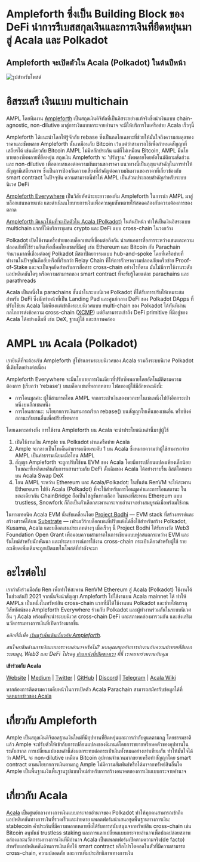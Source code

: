 # Ampleforth ซึ่งเป็น Building Block ของ DeFi นำการรีเบสสกุลเงินและการเงินที่ยืดหยุ่นมาสู่ Acala และ Polkadot

## Ampleforth จะเปิดตัวใน Acala (Polkadot) ในต้นปีหน้า

![รูปสำหรับโพสต์](https://miro.medium.com/max/1600/0*u9U9isEmIWMS9LJl)

# อิสระเสรี เงินแบบ multichain

AMPL โดยทีมงาน [Ampleforth](https://www.ampleforth.org/) เป็นสกุลเงินดิจิทัลที่เป็นอิสระอย่างแท้จริงซึ่งนำเงินแบบ chain-agnostic, non-dilutive มาสู่การเงินแบบกระจายอำนาจ จะมีให้บริการในเครือข่าย Acala เร็วๆนี้

Ampleforth ได้แนะนำโลกให้รู้จักกับ rebase ซึ่งเป็นกลไกเฉพาะที่ช่วยให้มั่นใจถึงความสมดุลของราคาและซัพพลาย Ampleforth นั้นเหมือนกับ Bitcoin เว้นแต่ว่าสามารถใช้เพื่อกำหนดสัญญาที่เสถียรได้ เช่นเดียวกับ Bitcoin AMPL ไม่มีหลักประกัน แต่ที่ไม่เหมือน Bitcoin, AMPL มีนโยบายของซัพพลายที่ยืดหยุ่น สกุลเงิน Ampleforth จะ 'ปรับฐาน' ซัพพลายโดยอัตโนมัติตามสัดส่วนและ non-dilutive เพื่อตอบสนองต่อความผันผวนของราคา แนวทางนี้เป็นกุญแจสำคัญในการทำให้สัญญามีเสถียรภาพ ซึ่งเป็นการป้องกันความเสี่ยงที่สำคัญต่อความผันผวนของราคาที่เกี่ยวข้องกับ smart contract ในปัจจุบัน ความสามารถนี้ทำให้ AMPL เป็นส่วนประกอบสำคัญสำหรับระบบนิเวศ DeFi

[Ampleforth Everywhere](https://medium.com/ampleforth/independent-currency-in-a-multi-chain-world-67032dce8296) เป็นวิสัยทัศน์ระยะยาวของทีม Ampleforth ในการนำ AMPL มาสู่บล็อกเชนหลายแห่ง และดำเนินนโยบายการเงินเพื่อควบคุมซัพพลายให้สอดคล้องกับความต้องการของตลาด

[Ampleforth มีแนวโน้มที่จะเปิดตัวใน Acala (Polkadot)](https://www.ampltalk.org/app/forum/announcements-22/topic/multichain-ampleforth-231/?utm_source=AMPLTwtr_Announce_multichain_3chains_12_2_20&utm_medium=AMPLTwtr_Announce_multichain_3chains_12_2_20&utm_campaign=AMPLTwtr_Announce_multichain_3chains_12_2_20) ในต้นปีหน้า ทำให้เป็นเงินอิสระแบบ multichain แรกที่ให้บริการชุมชน crypto และ DeFi แบบ cross-chain ในวงกว้าง

Polkadot เปิดใช้งานเครือข่ายของบล็อกเชนที่เชื่อมต่อถึงกัน นำเสนอการสื่อสารระหว่างเชนและความปลอดภัยที่ใช้ร่วมกันเพื่อเชื่อมโยงเชนที่มีอยู่ เช่น Ethereum และ Bitcoin กับ Parachain จำนวนมากที่เชื่อมต่ออยู่ Polkadot มีสถาปัตยกรรมแบบ hub-and-spoke โดยที่เครือข่ายที่ทำงานในปัจจุบันคือฮับหรือที่เรียกว่า Relay Chain ที่ให้การรักษาความปลอดภัยเครือข่าย Proof-of-Stake และจะเป็นจุดยึดสำหรับการสื่อสาร cross-chain อย่างไรก็ตาม มันไม่มีการใช้งานระดับแอปพลิเคชันใดๆ หรือความสามารถของ smart contract ที่จะรับรู้โดยแต่ละ parachains และ parathreads

Acala เป็นหนึ่งใน parachains ชั้นนำในระบบนิเวศ Polkadot ที่ได้รับการปรับให้เหมาะสมสำหรับ DeFi ซึ่งมักทำหน้าที่เป็น Landing Pad และศูนย์กลาง DeFi ของ Polkadot DApps ที่ปรับใช้บน Acala ไม่เพียงแต่เข้าถึงระบบนิเวศแบบ multi-chain ของ Polkadot ได้ทันทีผ่านกลไกการส่งข้อความ cross-chain ([XCMP](https://wiki.polkadot.network/docs/en/learn-crosschain)) แต่ยังสามารถเข้าถึง DeFi primitive ที่มีอยู่ของ Acala ได้อย่างเต็มที่ เช่น DeX, ฐานผู้ใช้ และสภาพคล่อง

# AMPL บน Acala (Polkadot)

เรายินดีที่จะต้อนรับ Ampleforth สู่โปรแกรมระบบนิเวศของ Acala รวมถึงระบบนิเวศ Polkadot ที่เติบโตอย่างต่อเนื่อง

Ampleforth Everywhere จะมีนโยบายการเงินเดียวที่ปรับซัพพลายโดยอัตโนมัติตามความต้องการ (เรียกว่า 'rebase') บนบล็อกเชนที่หลากหลาย โฟลของผู้ใช้มีลักษณะดังนี้:

- การโอนมูลค่า: ผู้ใช้สามารถโอน AMPL จากกระเป๋าเงินของพวกเขาในเชนหนึ่งไปยังอีกกระเป๋าหนึ่งบนอีกเชนหนึ่ง
- การโอนสถานะ: นโยบายการเงินสามารถเรียก rebase() บนสัญญาโทเค็นของเชนอื่น หรือซิงค์สถานะกับเชนอื่นเพื่อปรับซัพพลาย

โดยเฉพาะอย่างยิ่ง การใช้งาน Ampleforth บน Acala จะนำประโยชน์เหล่านี้มาสู่ผู้ใช้

1.  เปิดใช้งานเงิน Ample บน Polkadot ผ่านเครือข่าย Acala
2.  Ample จะกลายเป็นโทเค็นค่าธรรมเนียมระดับ 1 บน Acala ซึ่งหมายความว่าผู้ใช้สามารถจ่าย AMPL เป็นค่าธรรมเนียมเมื่อโอน AMPL
3.  สัญญา Ampleforth จะถูกปรับใช้บน EVM ของ Acala โดยมีการเปลี่ยนแปลงเพียงเล็กน้อย ในขณะที่เพลิดเพลินกับการผสานรวมกับ DeFi ดั้งเดิมของ Acala ได้อย่างราบรื่น ลิสต์โดยตรงบน Acala Swap DeX
4.  โอน AMPL ระหว่าง Ethereum และ Acala/Polkadot: ในขั้นต้น RenVM จะให้สะพาน Ethereum ไปยัง Acala (Polkadot) ที่จะใช้สำหรับการโอนมูลค่าและการโอนสถานะ ในขณะเดียวกัน ChainBridge ถือเป็นโซลูชันทางเลือก ในขณะที่สะพาน Ethereum แบบ trustless, Snowfork ก็ถือเป็นตัวเลือกสะพานกระจายอำนาจอย่างสมบูรณ์เมื่อพร้อมใช้งาน

ในทางเทคนิค Acala EVM นั้นขับเคลื่อนโดย [Project Bodhi](https://github.com/w3f/Open-Grants-Program/blob/master/applications/project_bodhi.md) — EVM stack ที่สร้างสรรค์และสร้างสรรค์ได้บน [Substrate](https://www.substrate.io/) — เฟรมเวิร์กบล็อกเชนที่ปรับแต่งได้ซึ่งใช้สำหรับสร้าง Polkadot, Kusama, Acala และบล็อกเชนประเภทต่างๆ เมื่อเร็วๆ นี้ Project Bodhi ได้รับรางวัล Web3 Foundation Open Grant เพื่อมอบความสามารถในการเขียนแบบฟูลสแตกระหว่าง EVM และรันไทม์สำหรับนักพัฒนา และประสบการณ์การใช้งาน cross-chain กระเป๋าเดียวสำหรับผู้ใช้ รายละเอียดเพิ่มเติมจะถูกเปิดเผยในโพสต์ที่กำลังจะมา

# อะไรต่อไป

เรากำลังร่วมมือกับ Ren เพื่อทำให้สะพาน RenVM Ethereum สู่ Acala (Polkadot) ใช้งานได้ในช่วงต้นปี 2021 จากนั้นจึงนำสัญญา Ampleforth ไปใช้งานบน Acala mainnet ได้ ทำให้ AMPLs เป็นหนึ่งในทรัพย์สิน cross-chain แรกที่มีให้ใช้งานบน Polkadot และช่วยให้บรรลุวิสัยทัศน์ของ Ampleforth Everywhere ร่วมกับ Polkadot และผู้ทำงานร่วมกันในระบบนิเวศอื่น ๆ Acala พร้อมที่จะนำระบบนิเวศ cross-chain DeFi และสภาพคล่องมารวมกัน และส่งเสริมนวัตกรรมทางการเงินที่เปิดกว้างมากขึ้น

_คลิกที่นี่เพื่อ_ [_เรียนรู้เพิ่มเติมเกี่ยวกับ Ampleforth_](https://www.ampleforth.org/quickstart/)_._

_สนใจอาชีพด้านการเงินแบบกระจายอำนาจหรือไม่? หากคุณสนุกกับการทำงานกับความท้าทายที่มีผลกระทบสูง, Web3 และ DeFi โปรดดู_ [_ตำแหน่งที่เปิดของเรา_](https://jobs.lever.co/acala/) _ที่นี่ เราอยากร่วมงานกับคุณ_

**เข้าร่วมกับ Acala**

[Website](https://acala.network/) | [Medium](https://medium.com/acalanetwork) | [Twitter](https://twitter.com/AcalaNetwork) | [GitHub](https://github.com/AcalaNetwork/Acala) | [Discord](https://discord.gg/vdbFVCH) | [Telegram](https://t.me/acalaofficial) | [Acala Wiki](https://github.com/AcalaNetwork/Acala/wiki)

หากต้องการติดตามความคืบหน้าในการเปิดตัว Acala Parachain สามารถสมัครรับข้อมูลได้ที่ [จดหมายข่าวของ Acala](https://share.hsforms.com/1X9RxkXk-R62I0VNbATaDXw4h8qc)

# เกี่ยวกับ Ampleforth

Ample เป็นสกุลเงินดิจิตอลฐานเงินใหม่ที่มีอุปทานที่ยืดหยุ่นและการกำกับดูแลตามกฎ โดยธรรมชาติแล้ว Ample จะปรับตัวให้เข้ากับการเปลี่ยนแปลงของดีมานด์โดยการขยายหรือหดตัวของอุปทานในระดับสากล การเปลี่ยนแปลงเหล่านี้ส่งผลกระทบต่อกระเป๋าเงินทั้งหมดอย่างเท่าเทียมกัน ทำให้มั่นใจได้ว่า AMPL จะ non-dilutive เหมือน Bitcoin อุปทานจำนวนมากขยายหรือทำสัญญาโดย smart contract ตามนโยบายการเงินตามกฎ Ample ไม่มีความสัมพันธ์หรือได้มาจากทรัพย์สินอื่นใด Ample เป็นพื้นฐานเงินพื้นฐานรูปแบบใหม่สำหรับการสร้างอนาคตของการเงินแบบกระจายอำนาจ

# เกี่ยวกับ Acala

[Acala](http://acala.network/) เป็นศูนย์กลางทางการเงินแบบกระจายอำนาจของ Polkadot ทำให้ทุกคนสามารถเข้าถึงแอปพลิเคชันทางการเงินที่รวดเร็วและง่ายดาย แพลตฟอร์มนำเสนอชุดพื้นฐานทางการเงิน: stablecoin ค้ำประกันที่มีความหลากหลายซึ่งได้รับการสนับสนุนจากทรัพย์สิน cross-chain เช่น Bitcoin อนุพันธ์ trustless staking และการแลกเปลี่ยนแบบกระจายอำนาจเพื่อปลดปล่อยสภาพคล่องและนวัตกรรมทางการเงินที่มีอำนาจ Acala เป็นแพลตฟอร์มเปิดตามความจริง(de facto) สำหรับแอปพลิเคชันด้านการเงินเพื่อใช้ smart contract หรือโปรโตคอลในตัวที่มีความสามารถ cross-chain, ความปลอดภัย และการเพิ่มประสิทธิภาพทางการเงิน
